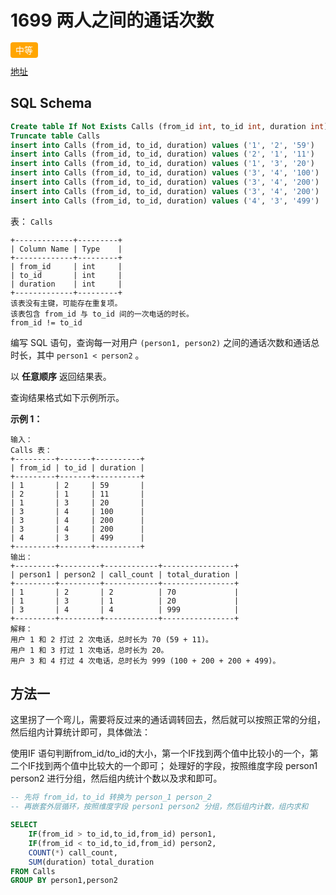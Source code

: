 # 1699 两人之间的通话次数

<span style="background-color: #ffa500; color: #fff; padding: 4px 8px; border-radius: 4px;">中等</span>


[地址](https://leetcode.cn/problems/number-of-calls-between-two-persons/?envType=study-plan-v2&envId=sql-premium-50)

## SQL Schema
```sql
Create table If Not Exists Calls (from_id int, to_id int, duration int)
Truncate table Calls
insert into Calls (from_id, to_id, duration) values ('1', '2', '59')
insert into Calls (from_id, to_id, duration) values ('2', '1', '11')
insert into Calls (from_id, to_id, duration) values ('1', '3', '20')
insert into Calls (from_id, to_id, duration) values ('3', '4', '100')
insert into Calls (from_id, to_id, duration) values ('3', '4', '200')
insert into Calls (from_id, to_id, duration) values ('3', '4', '200')
insert into Calls (from_id, to_id, duration) values ('4', '3', '499')
```

表： `Calls`

```
+-------------+---------+
| Column Name | Type    |
+-------------+---------+
| from_id     | int     |
| to_id       | int     |
| duration    | int     |
+-------------+---------+
该表没有主键，可能存在重复项。
该表包含 from_id 与 to_id 间的一次电话的时长。
from_id != to_id
```

 

编写 SQL 语句，查询每一对用户 `(person1, person2)` 之间的通话次数和通话总时长，其中 `person1 < person2` 。

以 **任意顺序** 返回结果表。

查询结果格式如下示例所示。

 

**示例 1：**

```
输入：
Calls 表：
+---------+-------+----------+
| from_id | to_id | duration |
+---------+-------+----------+
| 1       | 2     | 59       |
| 2       | 1     | 11       |
| 1       | 3     | 20       |
| 3       | 4     | 100      |
| 3       | 4     | 200      |
| 3       | 4     | 200      |
| 4       | 3     | 499      |
+---------+-------+----------+
输出：
+---------+---------+------------+----------------+
| person1 | person2 | call_count | total_duration |
+---------+---------+------------+----------------+
| 1       | 2       | 2          | 70             |
| 1       | 3       | 1          | 20             |
| 3       | 4       | 4          | 999            |
+---------+---------+------------+----------------+
解释：
用户 1 和 2 打过 2 次电话，总时长为 70 (59 + 11)。
用户 1 和 3 打过 1 次电话，总时长为 20。
用户 3 和 4 打过 4 次电话，总时长为 999 (100 + 200 + 200 + 499)。
```



## 方法一

这里拐了一个弯儿，需要将反过来的通话调转回去，然后就可以按照正常的分组，然后组内计算统计即可，具体做法：

使用IF 语句判断from_id/to_id的大小，第一个IF找到两个值中比较小的一个，第二个IF找到两个值中比较大的一个即可；
处理好的字段，按照维度字段 person1 person2 进行分组，然后组内统计个数以及求和即可。

```sql
-- 先将 from_id，to_id 转换为 person_1 person_2
-- 再嵌套外层循环，按照维度字段 person1 person2 分组，然后组内计数，组内求和

SELECT
    IF(from_id > to_id,to_id,from_id) person1,
    IF(from_id < to_id,to_id,from_id) person2,
    COUNT(*) call_count,
    SUM(duration) total_duration
FROM Calls
GROUP BY person1,person2
```

